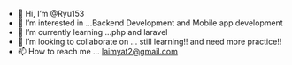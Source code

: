 - 👋 Hi, I’m @Ryu153
- 👀 I’m interested in ...Backend Development and Mobile app development
- 🌱 I’m currently learning ...php and laravel
- 💞️ I’m looking to collaborate on ...  still learning!! and need more practice!!
- 📫 How to reach me ... laimyat2@gmail.com

<!---
Ryu153/Ryu153 is a ✨ special ✨ repository because its `README.md` (this file) appears on your GitHub profile.
You can click the Preview link to take a look at your changes.
--->
